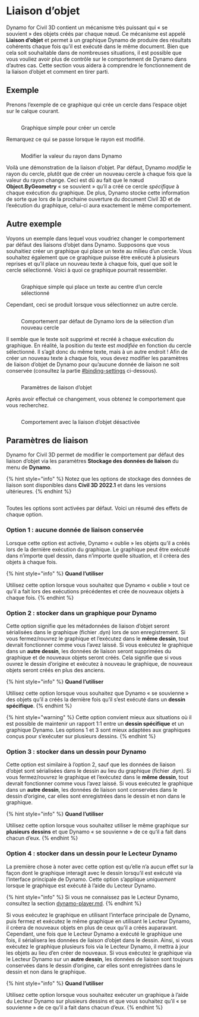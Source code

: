 # Liaison d’objet

Dynamo for Civil 3D contient un mécanisme très puissant qui « se souvient » des objets créés par chaque nœud. Ce mécanisme est appelé **Liaison d’objet** et permet à un graphique Dynamo de produire des résultats cohérents chaque fois qu’il est exécuté dans le même document. Bien que cela soit souhaitable dans de nombreuses situations, il est possible que vous vouliez avoir plus de contrôle sur le comportement de Dynamo dans d’autres cas. Cette section vous aidera à comprendre le fonctionnement de la liaison d’objet et comment en tirer parti.

## Exemple

Prenons l’exemple de ce graphique qui crée un cercle dans l’espace objet sur le calque courant.

<figure><img src="../../.gitbook/assets/c3d-binding-create-circle.png" alt=""><figcaption><p>Graphique simple pour créer un cercle</p></figcaption></figure>

Remarquez ce qui se passe lorsque le rayon est modifié.

<figure><img src="../../.gitbook/assets/c3d-binding-change-radius.gif" alt=""><figcaption><p>Modifier la valeur du rayon dans Dynamo</p></figcaption></figure>

Voilà une démonstration de la liaison d’objet. Par défaut, Dynamo _modifie_ le rayon du cercle, plutôt que de créer un nouveau cercle à chaque fois que la valeur du rayon change. Ceci est dû au fait que le nœud **Object.ByGeometry** « se souvient » qu’il a créé ce cercle _spécifique_ à chaque exécution du graphique. De plus, Dynamo stocke cette information de sorte que lors de la prochaine ouverture du document Civil 3D et de l’exécution du graphique, celui-ci aura exactement le même comportement.

## Autre exemple

Voyons un exemple dans lequel vous voudriez changer le comportement par défaut des liaisons d’objet dans Dynamo. Supposons que vous souhaitiez créer un graphique qui place un texte au milieu d’un cercle. Vous souhaitez également que ce graphique puisse être exécuté à plusieurs reprises et qu’il place un nouveau texte à chaque fois, quel que soit le cercle sélectionné. Voici à quoi ce graphique pourrait ressembler.

<figure><img src="../../.gitbook/assets/c3d-binding-create-text.png" alt=""><figcaption><p>Graphique simple qui place un texte au centre d’un cercle sélectionné</p></figcaption></figure>

Cependant, ceci se produit lorsque vous sélectionnez un autre cercle.

<figure><img src="../../.gitbook/assets/c3d-binding-select-circle.gif" alt=""><figcaption><p>Comportement par défaut de Dynamo lors de la sélection d’un nouveau cercle</p></figcaption></figure>

Il semble que le texte soit supprimé et recréé à chaque exécution du graphique. En réalité, la position du texte est _modifiée_ en fonction du cercle sélectionné. Il s’agit donc du même texte, mais à un autre endroit ! Afin de créer un nouveau texte à chaque fois, vous devez modifier les paramètres de liaison d’objet de Dynamo pour qu’aucune donnée de liaison ne soit conservée (consultez la partie [\#binding-settings](object-binding.md#binding-settings "mention") ci-dessous).

<figure><img src="../../.gitbook/assets/Land_ServicePlacement_BindingSettings.png" alt=""><figcaption><p>Paramètres de liaison d’objet</p></figcaption></figure>

Après avoir effectué ce changement, vous obtenez le comportement que vous recherchez.

<figure><img src="../../.gitbook/assets/c3d-binding-repeat-placement.gif" alt=""><figcaption><p>Comportement avec la liaison d’objet désactivée</p></figcaption></figure>

## Paramètres de liaison

Dynamo for Civil 3D permet de modifier le comportement par défaut des liaison d’objet via les paramètres **Stockage des données de liaison** du menu de **Dynamo**.

{% hint style="info" %}
 Notez que les options de stockage des données de liaison sont disponibles dans **Civil 3D 2022.1** et dans les versions ultérieures. 
{% endhint %}

<figure><img src="../../.gitbook/assets/c3d-binding-settings (1).png" alt=""><figcaption></figcaption></figure>

Toutes les options sont activées par défaut. Voici un résumé des effets de chaque option.

### Option 1 : aucune donnée de liaison conservée

Lorsque cette option est activée, Dynamo « oublie » les objets qu’il a créés lors de la dernière exécution du graphique. Le graphique peut être exécuté dans n’importe quel dessin, dans n’importe quelle situation, et il créera des objets à chaque fois.

{% hint style="info" %}
 **Quand l’utiliser**

Utilisez cette option lorsque vous souhaitez que Dynamo « oublie » tout ce qu’il a fait lors des exécutions précédentes et crée de nouveaux objets à chaque fois. 
{% endhint %}

### Option 2 : stocker dans un graphique pour Dynamo

Cette option signifie que les métadonnées de liaison d’objet seront sérialisées dans le graphique (fichier .dyn) lors de son enregistrement. Si vous fermez/rouvrez le graphique et l’exécutez dans le **même dessin**, tout devrait fonctionner comme vous l’avez laissé. Si vous exécutez le graphique dans un **autre dessin**, les données de liaison seront supprimées du graphique et de nouveaux objets seront créés. Cela signifie que si vous ouvrez le dessin d’origine et exécutez à nouveau le graphique, de nouveaux objets seront créés en plus des anciens.

{% hint style="info" %}
 **Quand l’utiliser**

Utilisez cette option lorsque vous souhaitez que Dynamo « se souvienne » des objets qu’il a créés la dernière fois qu’il s’est exécuté dans un **dessin spécifique**. 
{% endhint %}

{% hint style="warning" %}
 Cette option convient mieux aux situations où il est possible de maintenir un rapport 1:1 entre un **dessin spécifique** et un graphique Dynamo. Les options 1 et 3 sont mieux adaptées aux graphiques conçus pour s’exécuter sur plusieurs dessins. 
{% endhint %}

### Option 3 : stocker dans un dessin pour Dynamo

Cette option est similaire à l’option 2, sauf que les données de liaison d’objet sont sérialisées dans le dessin au lieu du graphique (fichier .dyn). Si vous fermez/rouvrez le graphique et l’exécutez dans le **même dessin**, tout devrait fonctionner comme vous l’avez laissé. Si vous exécutez le graphique dans un **autre dessin**, les données de liaison sont conservées dans le dessin d’origine, car elles sont enregistrées dans le dessin et non dans le graphique.

{% hint style="info" %}
 **Quand l’utiliser**

Utilisez cette option lorsque vous souhaitez utiliser le même graphique sur **plusieurs dessins** et que Dynamo « se souvienne » de ce qu’il a fait dans chacun d’eux. 
{% endhint %}

### Option 4 : stocker dans un dessin pour le Lecteur Dynamo

La première chose à noter avec cette option est qu’elle n’a aucun effet sur la façon dont le graphique interagit avec le dessin lorsqu’il est exécuté via l’interface principale de Dynamo. Cette option s’applique _uniquement_ lorsque le graphique est exécuté à l’aide du Lecteur Dynamo.

{% hint style="info" %}
 Si vous ne connaissez pas le Lecteur Dynamo, consultez la section [dynamo-player.md](../dynamo-player.md "mention"). 
{% endhint %}

Si vous exécutez le graphique en utilisant l’interface principale de Dynamo, puis fermez et exécutez le même graphique en utilisant le Lecteur Dynamo, il créera de nouveaux objets en plus de ceux qu’il a créés auparavant. Cependant, une fois que le Lecteur Dynamo a exécuté le graphique une fois, il sérialisera les données de liaison d’objet dans le dessin. Ainsi, si vous exécutez le graphique plusieurs fois via le Lecteur Dynamo, il mettra à jour les objets au lieu d’en créer de nouveaux. Si vous exécutez le graphique via le Lecteur Dynamo sur un **autre dessin**, les données de liaison sont toujours conservées dans le dessin d’origine, car elles sont enregistrées dans le dessin et non dans le graphique.

{% hint style="info" %}
 **Quand l’utiliser**

Utilisez cette option lorsque vous souhaitez exécuter un graphique à l’aide du Lecteur Dynamo sur plusieurs dessins et que vous souhaitez qu’il « se souvienne » de ce qu’il a fait dans chacun d’eux. 
{% endhint %}
